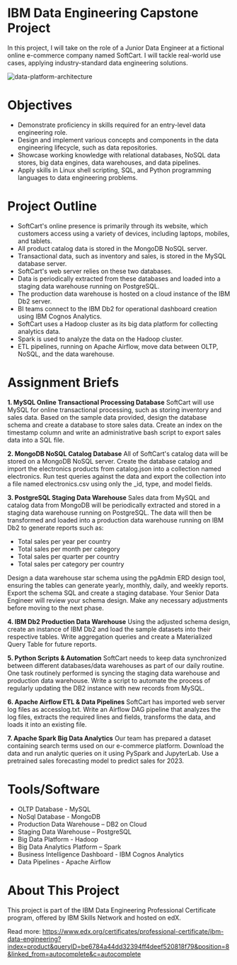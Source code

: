 # IBM Data Engineering Capstone Project

In this project, I will take on the role of a Junior Data Engineer at a fictional online e-commerce company named SoftCart. I will tackle real-world use cases, applying industry-standard data engineering solutions.

![data-platform-architecture](https://github.com/rupamdusane/IBM-Data_Engineering_Capstone_Project/assets/92736419/1d0d2892-0da7-41fb-b763-0fab80d058ca)

# Objectives
- Demonstrate proficiency in skills required for an entry-level data engineering role.
- Design and implement various concepts and components in the data engineering lifecycle, such as data repositories.
- Showcase working knowledge with relational databases, NoSQL data stores, big data engines, data warehouses, and data pipelines.
- Apply skills in Linux shell scripting, SQL, and Python programming languages to data engineering problems.

# Project Outline
- SoftCart's online presence is primarily through its website, which customers access using a variety of devices, including laptops, mobiles, and tablets.
- All product catalog data is stored in the MongoDB NoSQL server.
- Transactional data, such as inventory and sales, is stored in the MySQL database server.
- SoftCart's web server relies on these two databases.
- Data is periodically extracted from these databases and loaded into a staging data warehouse running on PostgreSQL.
- The production data warehouse is hosted on a cloud instance of the IBM Db2 server.
- BI teams connect to the IBM Db2 for operational dashboard creation using IBM Cognos Analytics.
- SoftCart uses a Hadoop cluster as its big data platform for collecting analytics data.
- Spark is used to analyze the data on the Hadoop cluster.
- ETL pipelines, running on Apache Airflow, move data between OLTP, NoSQL, and the data warehouse.

# Assignment Briefs
**1. MySQL Online Transactional Processing Database**
SoftCart will use MySQL for online transactional processing, such as storing inventory and sales data. Based on the sample data provided, design the database schema and create a database to store sales data. Create an index on the timestamp column and write an administrative bash script to export sales data into a SQL file.

**2. MongoDB NoSQL Catalog Database**
All of SoftCart's catalog data will be stored on a MongoDB NoSQL server. Create the database catalog and import the electronics products from catalog.json into a collection named electronics. Run test queries against the data and export the collection into a file named electronics.csv using only the _id, type, and model fields.

**3. PostgreSQL Staging Data Warehouse**
Sales data from MySQL and catalog data from MongoDB will be periodically extracted and stored in a staging data warehouse running on PostgreSQL. The data will then be transformed and loaded into a production data warehouse running on IBM Db2 to generate reports such as:

- Total sales per year per country
- Total sales per month per category
- Total sales per quarter per country
- Total sales per category per country

Design a data warehouse star schema using the pgAdmin ERD design tool, ensuring the tables can generate yearly, monthly, daily, and weekly reports. Export the schema SQL and create a staging database. Your Senior Data Engineer will review your schema design. Make any necessary adjustments before moving to the next phase.

**4. IBM Db2 Production Data Warehouse**
Using the adjusted schema design, create an instance of IBM Db2 and load the sample datasets into their respective tables. Write aggregation queries and create a Materialized Query Table for future reports.

**5. Python Scripts & Automation**
SoftCart needs to keep data synchronized between different databases/data warehouses as part of our daily routine. One task routinely performed is syncing the staging data warehouse and production data warehouse. Write a script to automate the process of regularly updating the DB2 instance with new records from MySQL.

**6. Apache Airflow ETL & Data Pipelines**
SoftCart has imported web server log files as accesslog.txt. Write an Airflow DAG pipeline that analyzes the log files, extracts the required lines and fields, transforms the data, and loads it into an existing file.

**7. Apache Spark Big Data Analytics**
Our team has prepared a dataset containing search terms used on our e-commerce platform. Download the data and run analytic queries on it using PySpark and JupyterLab. Use a pretrained sales forecasting model to predict sales for 2023.

# Tools/Software
- OLTP Database - MySQL
- NoSql Database - MongoDB
- Production Data Warehouse – DB2 on Cloud
- Staging Data Warehouse – PostgreSQL
- Big Data Platform - Hadoop
- Big Data Analytics Platform – Spark
- Business Intelligence Dashboard - IBM Cognos Analytics
- Data Pipelines - Apache Airflow

# About This Project
This project is part of the IBM Data Engineering Professional Certificate program, offered by IBM Skills Network and hosted on edX.

Read more: https://www.edx.org/certificates/professional-certificate/ibm-data-engineering?index=product&queryID=be6784a44dd32394ff4deef520818f79&position=8&linked_from=autocomplete&c=autocomplete
